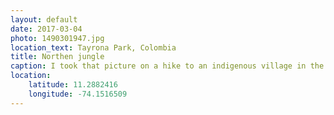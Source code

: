 ```yaml
---
layout: default
date: 2017-03-04
photo: 1490301947.jpg
location_text: Tayrona Park, Colombia
title: Northen jungle
caption: I took that picture on a hike to an indigenous village in the tropical forest of the Tayrona Park. Very tough hike, we spent most of our time climbing than actually hiking.
location:
    latitude: 11.2882416
    longitude: -74.1516509
---
```

